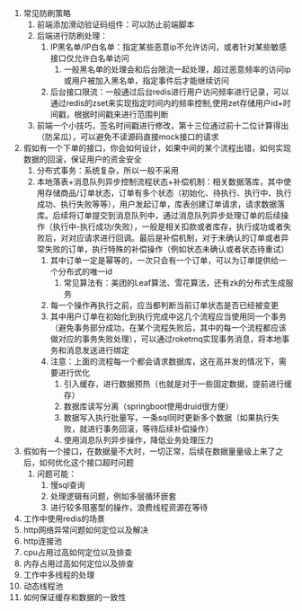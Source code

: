 1. 常见防刷策略
	1. 前端添加滑动验证码组件：可以防止前端脚本
	2. 后端进行防刷处理：
		1. IP黑名单/IP白名单：指定某些恶意ip不允许访问，或者针对某些敏感接口仅允许白名单访问
			1. 一般黑名单的处理会和后台限流一起处理，超过恶意频率的访问ip或用户被加入黑名单，指定事件后才能继续访问
		2. 后台接口限流：一般通过后台redis进行用户访问频率进行记录，可以通过redis的zset来实现指定时间内的频率控制,使用zet存储用户id+时间戳，根据时间戳来进行范围判断
	3. 前端一个小技巧，签名时间戳进行修改，第十三位通过前十二位计算得出（防呆瓜），可以避免不读源码直接mock接口的请求
2. 假如有一个下单的接口，你会如何设计，如果中间的某个流程出错，如何实现数据的回滚，保证用户的资金安全
	1. 分布式事务：系统复杂，所以一般不采用
	2. 本地落表+消息队列异步控制流程状态+补偿机制：相关数据落库，其中使用存储商品/订单状态，订单有多个状态（初始化、待执行、执行中、执行成功、执行失败等等），用户发起订单，库表创建订单请求，请求数据落库。后续将订单提交到消息队列中，通过消息队列异步处理订单的后续操作（执行中-执行成功/失败），一般是相关扣款或者库存，执行成功或者失败后，对对应请求进行回调。最后是补偿机制，对于未确认的订单或者异常失败的订单，执行特殊的补偿操作（例如状态未确认或者状态待重试）
		1. 其中订单一定是幂等的，一次只会有一个订单，可以为订单提供给一个分布式的唯一id
			1. 常见算法有：美团的Leaf算法、雪花算法，还有zk的分布式生成服务
		2. 每一个操作再执行之前，应当都判断当前订单状态是否已经被变更
		3. 其中用户订单在初始化到执行完成中这几个流程应当使用同一个事务（避免事务部分成功，在某个流程失败后，其中的每一个流程都应该做对应的事务失败处理），可以通过roketmq实现事务消息，将本地事务和消息发送进行绑定
		4. 注意：上面的流程每一个都会请求数据库，这在高并发的情况下，需要进行优化
			1. 引入缓存，进行数据预热（也就是对于一些固定数据，提前进行缓存）
			2. 数据库读写分离（springboot使用druid很方便）
			3. 数据写入执行批量写，一条sql同时更新多个数据（如果执行失败，就进行事务回滚，等待后续补偿操作）
			4. 使用消息队列异步操作，降低业务处理压力
3. 假如有一个接口，在数据量不大时，一切正常，后续在数据量量级上来了之后，如何优化这个接口超时问题
	1. 问题可能：
		1. 慢sql查询
		2. 处理逻辑有问题，例如多层循环嵌套
		3. 进行较多阻塞型的操作，浪费线程资源在等待
4. 工作中使用redis的场景
5. http网络异常问题如何定位以及解决
6. http连接池
7. cpu占用过高如何定位以及排查
8. 内存占用过高如何定位以及排查
9. 工作中多线程的处理
10. 动态线程池
11. 如何保证缓存和数据的一致性